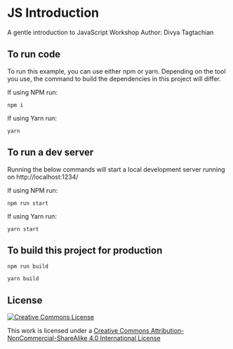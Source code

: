 # JS Introduction
A gentle introduction to JavaScript Workshop
Author: Divya Tagtachian


## To run code

To run this example, you can use either npm or yarn. Depending on the tool you use, the command to build the dependencies in this project will differ. 

If using NPM run:
```
npm i
```

If using Yarn run: 
```
yarn
```

## To run a dev server
Running the below commands will start a local development server running on http://localhost:1234/

If using NPM run:
```
npm run start
```

If using Yarn run:
```
yarn start 
```

## To build this project for production

```
npm run build
```

```
yarn build
```

## License

[![Creative Commons License](https://i.creativecommons.org/l/by-nc-sa/4.0/88x31.png)](http://creativecommons.org/licenses/by-nc-sa/4.0/)

This work is licensed under a [Creative Commons Attribution-NonCommercial-ShareAlike 4.0 International License](http://creativecommons.org/licenses/by-nc-sa/4.0/)

